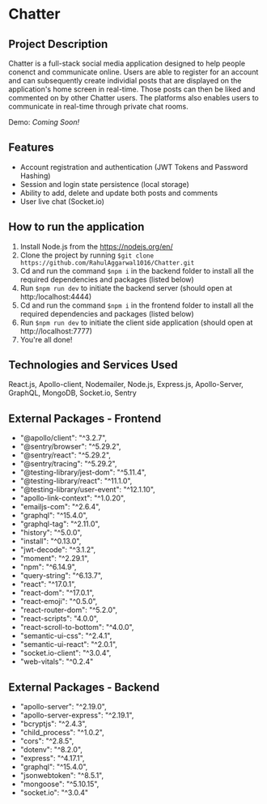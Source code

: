# Chatter

## Project Description

Chatter is a full-stack social media application designed to help people conenct and communicate online. Users are able to register for an account and can subsequently create individial posts that are displayed on the application's home screen in real-time. Those posts can then be liked and commented on by other Chatter users. The platforms also enables users to communicate in real-time through private chat rooms.

Demo: *Coming Soon!*

## Features 

- Account registration and authentication (JWT Tokens and Password Hashing)
- Session and login state persistence (local storage)
- Ability to add, delete and update both posts and comments
- User live chat (Socket.io) 

## How to run the application

1. Install Node.js from the https://nodejs.org/en/
2. Clone the project by running `$git clone https://github.com/RahulAggarwal1016/Chatter.git`
3. Cd and run the command `$npm i` in the backend folder to install all the required dependencies and packages (listed below) 
4. Run `$npm run dev` to initiate the backend server (should open at http:/localhost:4444)
5. Cd and run the command `$npm i` in the frontend folder to install all the required dependencies and packages (listed below) 
6. Run `$npm run dev` to initiate the client side application (should open at http://localhost:7777)
7. You're all done!

## Technologies and Services Used 

React.js, Apollo-client, Nodemailer, Node.js, Express.js, Apollo-Server, GraphQL, MongoDB, Socket.io, Sentry

## External Packages - Frontend

- "@apollo/client": "^3.2.7",
- "@sentry/browser": "^5.29.2",
- "@sentry/react": "^5.29.2",
- "@sentry/tracing": "^5.29.2",
- "@testing-library/jest-dom": "^5.11.4",
- "@testing-library/react": "^11.1.0",
- "@testing-library/user-event": "^12.1.10",
- "apollo-link-context": "^1.0.20",
- "emailjs-com": "^2.6.4",
- "graphql": "^15.4.0",
- "graphql-tag": "^2.11.0",
- "history": "^5.0.0",
- "install": "^0.13.0",
- "jwt-decode": "^3.1.2",
- "moment": "^2.29.1",
- "npm": "^6.14.9",
- "query-string": "^6.13.7",
- "react": "^17.0.1",
- "react-dom": "^17.0.1",
- "react-emoji": "^0.5.0",
- "react-router-dom": "^5.2.0",
- "react-scripts": "4.0.0",
- "react-scroll-to-bottom": "^4.0.0",
- "semantic-ui-css": "^2.4.1",
- "semantic-ui-react": "^2.0.1",
- "socket.io-client": "^3.0.4",
- "web-vitals": "^0.2.4"

## External Packages - Backend

- "apollo-server": "^2.19.0",
- "apollo-server-express": "^2.19.1",
- "bcryptjs": "^2.4.3",
- "child_process": "^1.0.2",
- "cors": "^2.8.5",
- "dotenv": "^8.2.0",
- "express": "^4.17.1",
- "graphql": "^15.4.0",
- "jsonwebtoken": "^8.5.1",
- "mongoose": "^5.10.15",
- "socket.io": "^3.0.4"

